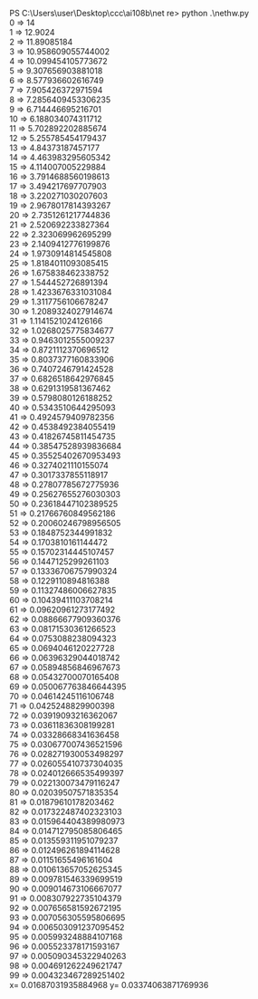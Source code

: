 PS C:\Users\user\Desktop\ccc\ai108b\net re> python .\nethw.py  
0  =>  14    
1  =>  12.9024  
2  =>  11.89085184         
3  =>  10.958609055744002  
4  =>  10.099454105773672  
5  =>  9.307656903881018   
6  =>  8.577936602616749   
7  =>  7.905426372971594   
8  =>  7.2856409453306235  
9  =>  6.714446695216701<br> 
10  =>  6.188034074311712<br>
11  =>  5.702892202885674<br>
12  =>  5.255785454179437<br>
13  =>  4.84373187457177<br>
14  =>  4.463983295605342<br>
15  =>  4.114007005229884<br>
16  =>  3.7914688560198613<br>
17  =>  3.494217697707903<br>
18  =>  3.220271030207603<br>
19  =>  2.9678017814393267<br>
20  =>  2.7351261217744836<br>
21  =>  2.520692233827364<br>
22  =>  2.323069962695299<br>
23  =>  2.1409412776199876<br>
24  =>  1.9730914814545808<br>
25  =>  1.8184011093085415<br>
26  =>  1.675838462338752<br>
27  =>  1.544452726891394<br>
28  =>  1.4233676331031084<br>
29  =>  1.3117756106678247<br>
30  =>  1.2089324027914674<br>
31  =>  1.1141521024126166<br>
32  =>  1.0268025775834677<br>
33  =>  0.9463012555009237<br>
34  =>  0.8721112370696512<br>
35  =>  0.8037377160833906<br>
36  =>  0.7407246791424528<br>
37  =>  0.6826518642976845<br>
38  =>  0.6291319581367462<br>
39  =>  0.5798080126188252<br>
40  =>  0.5343510644295093<br>
41  =>  0.4924579409782356<br>
42  =>  0.4538492384055419<br>
43  =>  0.41826745811454735<br>
44  =>  0.38547528939836684<br>
45  =>  0.35525402670953493<br>
46  =>  0.3274021110155074<br>
47  =>  0.3017337855118917<br>
48  =>  0.27807785672775936<br>
49  =>  0.25627655276030303<br>
50  =>  0.23618447102389525<br>
51  =>  0.21766760849562186<br>
52  =>  0.20060246798956505<br>
53  =>  0.1848752344991832<br>
54  =>  0.1703810161144472<br>
55  =>  0.15702314445107457<br>
56  =>  0.1447125299261103<br>
57  =>  0.13336706757990324<br>
58  =>  0.1229110894816388<br>
59  =>  0.11327486006627835<br>
60  =>  0.10439411103708214<br>
61  =>  0.09620961273177492<br>
62  =>  0.08866677909360376<br>
63  =>  0.08171530361266523<br>
64  =>  0.0753088238094323<br>
65  =>  0.0694046120227728<br>
66  =>  0.06396329044018742<br>
67  =>  0.05894856846967673<br>
68  =>  0.05432700070165408<br>
69  =>  0.050067763846644395<br>
70  =>  0.04614245116106748<br>
71  =>  0.0425248829900398<br>
72  =>  0.03919093216362067<br>
73  =>  0.03611836308199281<br>
74  =>  0.03328668341636458<br>
75  =>  0.030677007436521596<br>
76  =>  0.028271930053498297<br>
77  =>  0.026055410737304035<br>
78  =>  0.024012666535499397<br>
79  =>  0.022130073479116247<br>
80  =>  0.02039507571835354<br>
81  =>  0.01879610178203462  
82  =>  0.017322487402323103  
83  =>  0.015964404389980973  
84  =>  0.014712795085806465  
85  =>  0.013559311951079237  
86  =>  0.012496261894114628  
87  =>  0.01151655496161604  
88  =>  0.010613657052625345  
89  =>  0.009781546339699519  
90  =>  0.009014673106667077  
91  =>  0.008307922735104379  
92  =>  0.007656581592672195  
93  =>  0.007056305595806695  
94  =>  0.006503091237095452  
95  =>  0.005993248884107168  
96  =>  0.005523378171593167  
97  =>  0.005090345322940263  
98  =>  0.004691262249621747  
99  =>  0.004323467289251402  
x= 0.01687031935884968 y= 0.03374063871769936  
